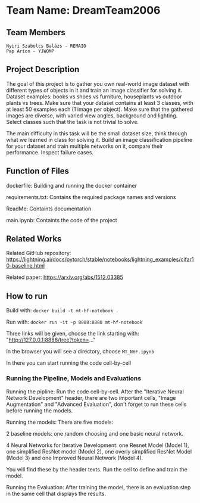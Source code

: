 # Team Name: DreamTeam2006

## Team Members

    Nyiri Szabolcs Balázs - REMAIO
    Pap Arion - YJWQMP

## Project Description

The goal of this project is to gather you own real-world image dataset with different types of objects in it and train an image classifier for solving it. Dataset examples: books vs shoes vs furniture, houseplants vs outdoor plants vs trees. Make sure that your dataset contains at least 3 classes, with at least 50 examples each (1 image per object). Make sure that the gathered images are diverse, with varied view angles, background and lighting. Select classes such that the task is not trivial to solve.

The main difficulty in this task will be the small dataset size, think through what we learned in class for solving it. Build an image classification pipeline for your dataset and train multiple networks on it, compare their performance. Inspect failure cases.

## Function of Files

dockerfile: Building and running the docker container

requirements.txt: Contains the required package names and versions

ReadMe: Containts documentation

main.ipynb: Containts the code of the project

## Related Works

Related GitHub repository: <https://lightning.ai/docs/pytorch/stable/notebooks/lightning_examples/cifar10-baseline.html>

Related paper: <https://arxiv.org/abs/1512.03385>

## How to run

Build with: `docker build -t mt-hf-notebook .`

Run with: `docker run -it -p 8888:8888 mt-hf-notebook`

Three links will be given, choose the link starting with: "<http://127.0.0.1:8888/tree?token=>..."

In the browser you will see a directory, choose `MT_NHF.ipynb`

In there you can start running the code cell-by-cell

### Running the Pipeline, Models and Evaluations

Running the pipline: Run the code cell-by-cell. After the "Iterative Neural Network Development" header, there are two important cells, "Image Augmentation" and "Advanced Evaluation", don't forget to run these cells before running the models.

Running the models: There are five models:

2 baseline models: one random choosing and one basic neural network.

4 Neural Networks for Iterative Development: one Resnet Model (Model 1), one simplified ResNet model (Model 2), one overly simplified ResNet Model (Model 3) and one Improved Neural Network (Model 4).

You will find these by the header texts. Run the cell to define and train the model.

Running the Evaluation: After training the model, there is an evaluation step in the same cell that displays the results.
